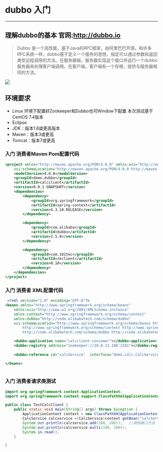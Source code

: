 # dubbo 入门
***
##  理解dubbo的基本  官网:http://dubbo.io 
> Dubbo  是一个高性能，基于Java的RPC框架，由阿里巴巴开源。和许多RPC系统一样，dubbo基于定义一个服务的思想，指定可以通过参数和返回类型远程调用的方法。在服务器端，服务器实现这个接口并运行一个dubbo服务器来处理客户端调用。在客户端，客户端有一个存根，提供与服务器相同的方法。

![](http://dubbo.io/images//dubbo-architecture.png)

## 环境要求
- Linux 环境下配置好Zookeeper和Dubbo也可Window下配置 本次测试基于CentOS 7.4版本
- Eclipse 
- JDK：版本1.6或更高版本 
- Maven：版本3或更高
- Tomcat：版本7或更高

### 入门 消费者Maven Pom配置代码
```XML
<project xmlns="http://maven.apache.org/POM/4.0.0" xmlns:xsi="http://www.w3.org/2001/XMLSchema-instance"
	xsi:schemaLocation="http://maven.apache.org/POM/4.0.0 http://maven.apache.org/xsd/maven-4.0.0.xsd">
	<modelVersion>4.0.0</modelVersion>
	<groupId>demo.dubbo</groupId>
	<artifactId>calcclient</artifactId>
	<version>0.0.1-SNAPSHOT</version>
	<dependencies>
		<dependency>
			<groupId>org.springframework</groupId>
			<artifactId>spring-context</artifactId>
			<version>4.3.10.RELEASE</version>
		</dependency>

		<dependency>
			<groupId>com.alibaba</groupId>
			<artifactId>dubbo</artifactId>
			<version>2.5.8</version>
		</dependency>

		<dependency>
			<groupId>com.101tec</groupId>
			<artifactId>zkclient</artifactId>
			<version>0.10</version>
		</dependency>
	</dependencies>
</project>
```
### 入门 消费者 XML配置代码
```XML
 <?xml version="1.0" encoding="UTF-8"?>
<beans xmlns="http://www.springframework.org/schema/beans"
	xmlns:xsi="http://www.w3.org/2001/XMLSchema-instance"
	xmlns:context="http://www.springframework.org/schema/context"
	xmlns:dubbo="http://code.alibabatech.com/schema/dubbo"
	xsi:schemaLocation="http://www.springframework.org/schema/beans http://www.springframework.org/schema/beans/spring-beans.xsd
		http://www.springframework.org/schema/context http://www.springframework.org/schema/context/spring-context-4.3.xsd
		http://code.alibabatech.com/schema/dubbo http://code.alibabatech.com/schema/dubbo/dubbo.xsd">

	<dubbo:application name="calcclient-consumer"></dubbo:application>
	<dubbo:registry address="zookeeper://10.0.13.188:2181"></dubbo:registry>
	
	<dubbo:reference id="calcService"  interface="demo.calc.CalcService"></dubbo:reference>

</beans>
  
``` 
### 入门 消费者请求类测试
```Java
import org.springframework.context.ApplicationContext;
import org.springframework.context.support.ClassPathXmlApplicationContext;

public class TestCalcClient {
	public static void main(String[] args) throws Exception {
		ApplicationContext context = new ClassPathXmlApplicationContext("/app-client.xml");
		CalcService calcservice =(CalcService)context.getBean("calcService"); //加载配置文件
		System.out.println(calcservice.add(100, 200));   //调用接口方法
		System.out.println(calcservice.multi(100, 200));
		System.in.read();
	}

}
```

